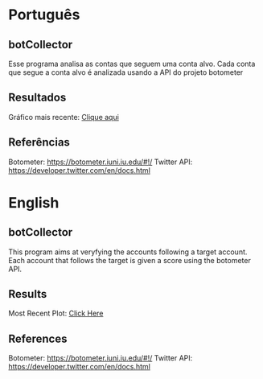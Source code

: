 # Português
## botCollector
Esse programa analisa as contas que seguem uma conta alvo.
Cada conta que segue a conta alvo é analizada usando a API do projeto botometer

## Resultados

Gráfico mais recente: [Clique aqui](plots/plot.pdf)

## Referências
Botometer: https://botometer.iuni.iu.edu/#!/
Twitter API: https://developer.twitter.com/en/docs.html

# English
## botCollector
This program aims at veryfying the accounts following a target account.
Each account that follows the target is given a score using the botometer API.

## Results

Most Recent Plot: [Click Here](plots/plot.pdf)

## References
Botometer: https://botometer.iuni.iu.edu/#!/
Twitter API: https://developer.twitter.com/en/docs.html
